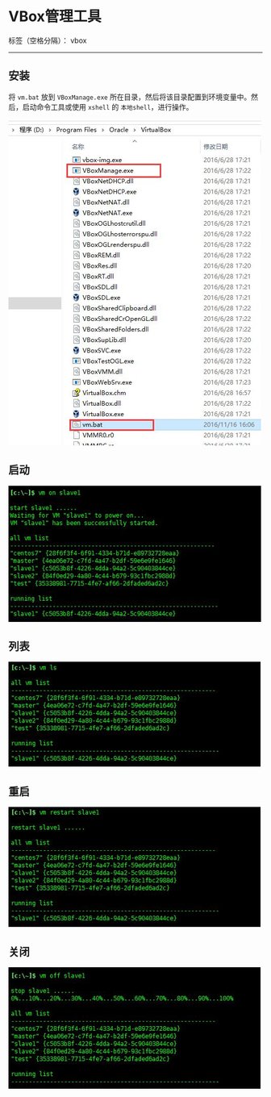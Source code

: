 # VBox管理工具

标签（空格分隔）： vbox

---

## 安装
将 `vm.bat` 放到 `VBoxManage.exe` 所在目录，然后将该目录配置到环境变量中。然后，启动命令工具或使用 `xshell` 的 `本地shell`，进行操作。

![安装][1]

## 启动
![启动][2]
## 列表
![列表][3]

## 重启
![重动][4]
## 关闭
![关闭][5]

[1]: https://raw.githubusercontent.com/mircode/vbox/master/doc/imgs/dir.jpg
[2]: https://raw.githubusercontent.com/mircode/vbox/master/doc/imgs/on.jpg
[3]: https://raw.githubusercontent.com/mircode/vbox/master/doc/imgs/ls.jpg
[4]: https://raw.githubusercontent.com/mircode/vbox/master/doc/imgs/reset.jpg
[5]: https://raw.githubusercontent.com/mircode/vbox/master/doc/imgs/off.jpg